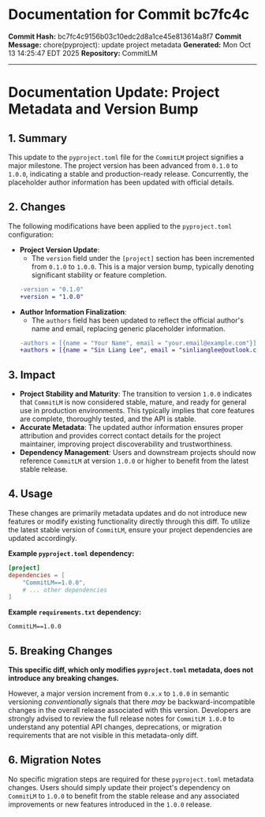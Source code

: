 # Documentation for Commit bc7fc4c

**Commit Hash:** bc7fc4c9156b03c10edc2d8a1ce45e813614a8f7
**Commit Message:** chore(pyproject): update project metadata
**Generated:** Mon Oct 13 14:25:47 EDT 2025
**Repository:** CommitLM

---

# Documentation Update: Project Metadata and Version Bump

## 1. Summary

This update to the `pyproject.toml` file for the `CommitLM` project signifies a major milestone. The project version has been advanced from `0.1.0` to `1.0.0`, indicating a stable and production-ready release. Concurrently, the placeholder author information has been updated with official details.

## 2. Changes

The following modifications have been applied to the `pyproject.toml` configuration:

*   **Project Version Update**:
    *   The `version` field under the `[project]` section has been incremented from `0.1.0` to `1.0.0`. This is a major version bump, typically denoting significant stability or feature completion.
    ```diff
    -version = "0.1.0"
    +version = "1.0.0"
    ```
*   **Author Information Finalization**:
    *   The `authors` field has been updated to reflect the official author's name and email, replacing generic placeholder information.
    ```diff
    -authors = [{name = "Your Name", email = "your.email@example.com"}]
    +authors = [{name = "Sin Liang Lee", email = "sinlianglee@outlook.com"}]
    ```

## 3. Impact

*   **Project Stability and Maturity**: The transition to version `1.0.0` indicates that `CommitLM` is now considered stable, mature, and ready for general use in production environments. This typically implies that core features are complete, thoroughly tested, and the API is stable.
*   **Accurate Metadata**: The updated author information ensures proper attribution and provides correct contact details for the project maintainer, improving project discoverability and trustworthiness.
*   **Dependency Management**: Users and downstream projects should now reference `CommitLM` at version `1.0.0` or higher to benefit from the latest stable release.

## 4. Usage

These changes are primarily metadata updates and do not introduce new features or modify existing functionality directly through this diff. To utilize the latest stable version of `CommitLM`, ensure your project dependencies are updated accordingly.

**Example `pyproject.toml` dependency:**
```toml
[project]
dependencies = [
    "CommitLM==1.0.0",
    # ... other dependencies
]
```

**Example `requirements.txt` dependency:**
```
CommitLM==1.0.0
```

## 5. Breaking Changes

**This specific diff, which only modifies `pyproject.toml` metadata, does not introduce any breaking changes.**

However, a major version increment from `0.x.x` to `1.0.0` in semantic versioning *conventionally* signals that there *may* be backward-incompatible changes in the overall release associated with this version. Developers are strongly advised to review the full release notes for `CommitLM 1.0.0` to understand any potential API changes, deprecations, or migration requirements that are not visible in this metadata-only diff.

## 6. Migration Notes

No specific migration steps are required for these `pyproject.toml` metadata changes. Users should simply update their project's dependency on `CommitLM` to `1.0.0` to benefit from the stable release and any associated improvements or new features introduced in the `1.0.0` release.